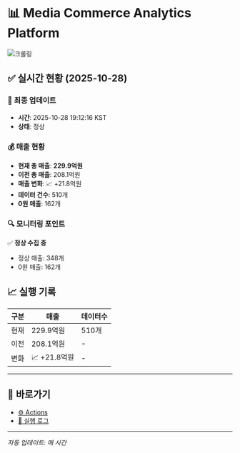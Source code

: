 # 📊 Media Commerce Analytics Platform

![크롤링](https://img.shields.io/badge/크롤링-정상-green)

## ✅ 실시간 현황 (2025-10-28)

### 📍 최종 업데이트
- **시간**: 2025-10-28 19:12:16 KST
- **상태**: 정상

### 💰 매출 현황
- **현재 총 매출**: **229.9억원**
- **이전 총 매출**: 208.1억원
- **매출 변화**: 📈 +21.8억원
- **데이터 건수**: 510개
- **0원 매출**: 162개

### 🔍 모니터링 포인트

✅ **정상 수집 중**
- 정상 매출: 348개
- 0원 매출: 162개


## 📈 실행 기록

| 구분 | 매출 | 데이터수 |
|------|------|----------|
| 현재 | 229.9억원 | 510개 |
| 이전 | 208.1억원 | - |
| 변화 | 📈 +21.8억원 | - |

---

## 🔗 바로가기

- [⚙️ Actions](../../actions)
- [📝 실행 로그](../../actions/workflows/daily_scraping.yml)

---

*자동 업데이트: 매 시간*
